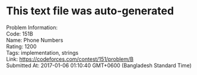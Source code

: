 # This text file was auto-generated  
  
Problem Information:  
Code: 151B  
Name: Phone Numbers  
Rating: 1200  
Tags: implementation, strings  
Link: https://codeforces.com/contest/151/problem/B  
Submitted At: 2017-01-06 01:10:40 GMT+0600 (Bangladesh Standard Time)  
